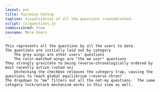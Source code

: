 ```yaml
---
layout: poc
title: Pairwise Voting
tagline: Visualization of all the questions created/voted.
script: js/questions.js
commissioned: true
navname: More Users
---
```

    This represents all the questions by all the users to date.
    The questions are initially laid out by category
        The grey wings are other users' questions
        The color-matched wings are "the me user" questions
    They strongly gravitate to being reverse-chronologically ordered by most recently active (voted on)
        Unchecking the checkbox releases the category trap, causing the questions to reach global equilibrium (reverse chron)
    The dropdown to "me" filters out all the not-my questions.  The same category lock/unlock mechanism works in this view as well.

